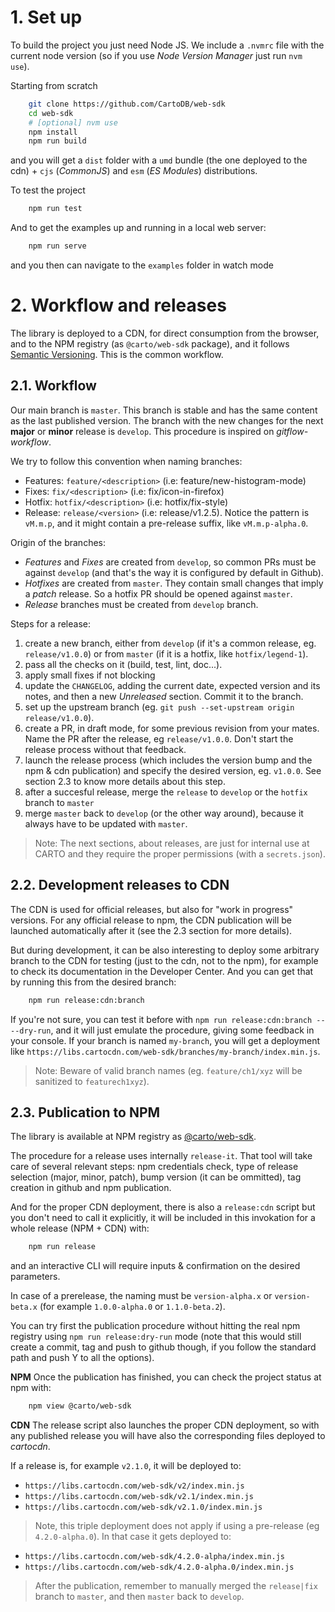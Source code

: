 # 1. Set up

To build the project you just need Node JS. We include a `.nvmrc` file with the current node version (so if you use _Node Version Manager_ just run `nvm use`).

Starting from scratch

```bash
    git clone https://github.com/CartoDB/web-sdk
    cd web-sdk
    # [optional] nvm use
    npm install
    npm run build
```

and you will get a `dist` folder with a `umd` bundle (the one deployed to the cdn) + `cjs` (_CommonJS_) and `esm` (_ES Modules_) distributions.

To test the project

```bash
    npm run test
```

And to get the examples up and running in a local web server:

```bash
    npm run serve
```

and you then can navigate to the `examples` folder in watch mode

# 2. Workflow and releases

The library is deployed to a CDN, for direct consumption from the browser, and to the NPM registry (as `@carto/web-sdk` package), and it follows [Semantic Versioning](http://semver.org/spec/v2.0.0.html). This is the common workflow.

## 2.1. Workflow

Our main branch is `master`. This branch is stable and has the same content as the last published version. The branch with the new changes for the next **major** or **minor** release is `develop`. This procedure is inspired on _gitflow-workflow_.

We try to follow this convention when naming branches:

- Features: `feature/<description>` (i.e: feature/new-histogram-mode)
- Fixes: `fix/<description>` (i.e: fix/icon-in-firefox)
- Hotfix: `hotfix/<description>` (i.e: hotfix/fix-style)
- Release: `release/<version>` (i.e: release/v1.2.5). Notice the pattern is `vM.m.p`, and it might contain a pre-release suffix, like `vM.m.p-alpha.0`.

Origin of the branches:

- _Features_ and _Fixes_ are created from `develop`, so common PRs must be against `develop` (and that's the way it is configured by default in Github).
- _Hotfixes_ are created from `master`. They contain small changes that imply a _patch_ release. So a hotfix PR should be opened against `master`.
- _Release_ branches must be created from `develop` branch.

Steps for a release:

1. create a new branch, either from `develop` (if it's a common release, eg. `release/v1.0.0`) or from `master` (if it is a hotfix, like `hotfix/legend-1`).
2. pass all the checks on it (build, test, lint, doc...).
3. apply small fixes if not blocking
4. update the `CHANGELOG`, adding the current date, expected version and its notes, and then a new _Unreleased_ section. Commit it to the branch.
5. set up the upstream branch (eg. `git push --set-upstream origin release/v1.0.0`).
6. create a PR, in draft mode, for some previous revision from your mates. Name the PR after the release, eg `release/v1.0.0`. Don't start the release process without that feedback.
7. launch the release process (which includes the version bump and the npm & cdn publication) and specify the desired version, eg. `v1.0.0`. See section 2.3 to know more details about this step.
8. after a succesful release, merge the `release` to `develop` or the `hotfix` branch to `master`
9. merge `master` back to `develop` (or the other way around), because it always have to be updated with `master`.

> Note: The next sections, about releases, are just for internal use at CARTO and they require the proper permissions (with a `secrets.json`).

## 2.2. Development releases to CDN

The CDN is used for official releases, but also for "work in progress" versions. For any official release to npm, the CDN publication will be launched automatically after it (see the 2.3 section for more details).

But during development, it can be also interesting to deploy some arbitrary branch to the CDN for testing (just to the cdn, not to the npm), for example to check its documentation in the Developer Center. And you can get that by running this from the desired branch:

```bash
    npm run release:cdn:branch
```

If you're not sure, you can test it before with `npm run release:cdn:branch -- --dry-run`, and it will just emulate the procedure, giving some feedback in your console. If your branch is named `my-branch`, you will get a deployment like `https://libs.cartocdn.com/web-sdk/branches/my-branch/index.min.js`.

> Note: Beware of valid branch names (eg. `feature/ch1/xyz` will be sanitized to `featurech1xyz`).

## 2.3. Publication to NPM

The library is available at NPM registry as [@carto/web-sdk](https://www.npmjs.com/package/@carto/web-sdk).

The procedure for a release uses internally `release-it`. That tool will take care of several relevant steps: npm credentials check, type of release selection (major, minor, patch), bump version (it can be ommitted), tag creation in github and npm publication.

And for the proper CDN deployment, there is also a `release:cdn` script but you don't need to call it explicitly, it will be included in this invokation for a whole release (NPM + CDN) with:

```bash
    npm run release
```

and an interactive CLI will require inputs & confirmation on the desired parameters.

In case of a prerelease, the naming must be `version-alpha.x` or `version-beta.x` (for example `1.0.0-alpha.0` or `1.1.0-beta.2`).

You can try first the publication procedure without hitting the real npm registry using `npm run release:dry-run` mode (note that this would still create a commit, tag and push to github though, if you follow the standard path and push Y to all the options).

**NPM**
Once the publication has finished, you can check the project status at npm with:

```bash
    npm view @carto/web-sdk
```

**CDN**
The release script also launches the proper CDN deployment, so with any published release you will have also the corresponding files deployed to _cartocdn_.

If a release is, for example `v2.1.0`, it will be deployed to:

- `https://libs.cartocdn.com/web-sdk/v2/index.min.js`
- `https://libs.cartocdn.com/web-sdk/v2.1/index.min.js`
- `https://libs.cartocdn.com/web-sdk/v2.1.0/index.min.js`

> Note, this triple deployment does not apply if using a pre-release (eg `4.2.0-alpha.0`). In that case it gets deployed to:

- `https://libs.cartocdn.com/web-sdk/4.2.0-alpha/index.min.js`
- `https://libs.cartocdn.com/web-sdk/4.2.0-alpha.0/index.min.js`

> After the publication, remember to manually merged the `release|fix` branch to `master`, and then `master` back to `develop`.
